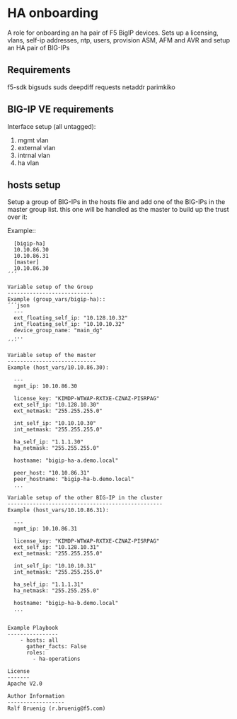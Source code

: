 HA onboarding
=============
A role for onboarding an ha pair of F5 BigIP devices. 
Sets up a licensing, vlans, self-ip addresses, ntp, users, provision ASM, AFM and AVR and setup an HA pair of BIG-IPs

Requirements
------------
f5-sdk
bigsuds
suds
deepdiff
requests
netaddr
parimkiko

BIG-IP VE requirements
----------------------
Interface setup (all untagged):
1. mgmt vlan
2. external vlan
3. intrnal vlan
4. ha vlan

hosts setup
-----------
Setup a group of BIG-IPs in the hosts file and add one of the BIG-IPs in the master group list. this one will be handled as the master to build up the trust over it:

Example::
```
  [bigip-ha]
  10.10.86.30
  10.10.86.31
  [master]
  10.10.86.30
´´´

Variable setup of the Group
---------------------------
Example (group_vars/bigip-ha)::
´´´json
  ---
  ext_floating_self_ip: "10.128.10.32"
  int_floating_self_ip: "10.10.10.32"
  device_group_name: "main_dg"
  ...
´´´

Variable setup of the master
----------------------------
Example (host_vars/10.10.86.30):

  ---
  mgmt_ip: 10.10.86.30

  license_key: "KIMDP-WTWAP-RXTXE-CZNAZ-PISRPAG"
  ext_self_ip: "10.128.10.30"
  ext_netmask: "255.255.255.0"

  int_self_ip: "10.10.10.30"
  int_netmask: "255.255.255.0"

  ha_self_ip: "1.1.1.30"
  ha_netmask: "255.255.255.0"

  hostname: "bigip-ha-a.demo.local"

  peer_host: "10.10.86.31"
  peer_hostname: "bigip-ha-b.demo.local"
  ...

Variable setup of the other BIG-IP in the cluster
-------------------------------------------------
Example (host_vars/10.10.86.31):

  ---
  mgmt_ip: 10.10.86.31

  license_key: "KIMDP-WTWAP-RXTXE-CZNAZ-PISRPAG"
  ext_self_ip: "10.128.10.31"
  ext_netmask: "255.255.255.0"

  int_self_ip: "10.10.10.31"
  int_netmask: "255.255.255.0"

  ha_self_ip: "1.1.1.31"
  ha_netmask: "255.255.255.0"

  hostname: "bigip-ha-b.demo.local"
  ...


Example Playbook
----------------
    - hosts: all
      gather_facts: False
      roles:
        - ha-operations

License
-------
Apache V2.0

Author Information
------------------
Ralf Bruenig (r.bruenig@f5.com)
